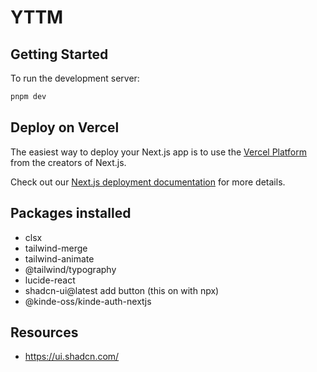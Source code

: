 # YTTM

## Getting Started

To run the development server:

```bash
pnpm dev
```

## Deploy on Vercel

The easiest way to deploy your Next.js app is to use the [Vercel Platform](https://vercel.com/new?utm_medium=default-template&filter=next.js&utm_source=create-next-app&utm_campaign=create-next-app-readme) from the creators of Next.js.

Check out our [Next.js deployment documentation](https://nextjs.org/docs/deployment) for more details.

## Packages installed

-   clsx
-   tailwind-merge
-   tailwind-animate
-   @tailwind/typography
-   lucide-react
-   shadcn-ui@latest add button (this on with npx)
-   @kinde-oss/kinde-auth-nextjs

## Resources

-   https://ui.shadcn.com/
